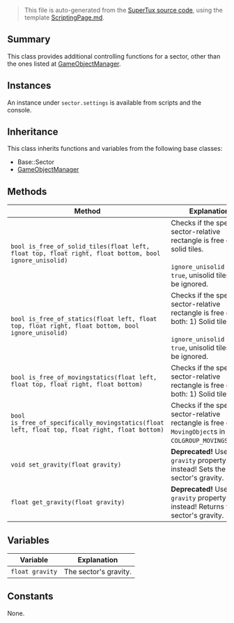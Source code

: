 > This file is auto-generated from the [SuperTux source code](https://github.com/SuperTux/supertux/tree/master/src), using the template [ScriptingPage.md](https://github.com/SuperTux/wiki/tree/master/templates/ScriptingPage.md).

Summary
-------

This class provides additional controlling functions for a sector, other than the ones listed at [GameObjectManager](https://github.com/SuperTux/supertux/wiki/ScriptingGameObjectManager).

Instances
--------

An instance under `sector.settings` is available from scripts and the console. 

Inheritance
--------

This class inherits functions and variables from the following base classes:
* Base::Sector
* [GameObjectManager](https://github.com/SuperTux/supertux/wiki/ScriptingGameObjectManager)


Methods
-------

Method | Explanation
-------|-------
`bool is_free_of_solid_tiles(float left, float top, float right, float bottom, bool ignore_unisolid)` | Checks if the specified sector-relative rectangle is free of solid tiles.<br /><br /> `ignore_unisolid` - If `true`, unisolid tiles will be ignored. 
`bool is_free_of_statics(float left, float top, float right, float bottom, bool ignore_unisolid)` | Checks if the specified sector-relative rectangle is free of both: 1) Solid tiles.<br /><br /> `ignore_unisolid` - If `true`, unisolid tiles will be ignored. 
`bool is_free_of_movingstatics(float left, float top, float right, float bottom)` | Checks if the specified sector-relative rectangle is free of both: 1) Solid tiles.
`bool is_free_of_specifically_movingstatics(float left, float top, float right, float bottom)` | Checks if the specified sector-relative rectangle is free of `MovingObject`s in `COLGROUP_MOVINGSTATIC`.
`void set_gravity(float gravity)` | **Deprecated!** Use the `gravity` property instead! Sets the sector's gravity.
`float get_gravity(float gravity)` | **Deprecated!** Use the `gravity` property instead! Returns the sector's gravity.


Variables
---------

Variable | Explanation
---------|---------
`float gravity` | The sector's gravity.


Constants
---------

None.
